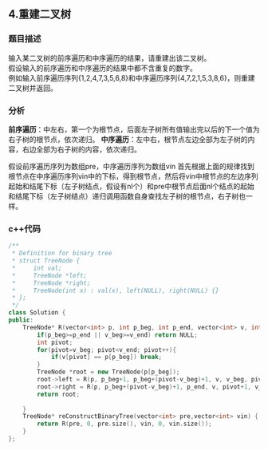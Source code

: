 ## 4.重建二叉树
### 题目描述  
输入某二叉树的前序遍历和中序遍历的结果，请重建出该二叉树。   
假设输入的前序遍历和中序遍历的结果中都不含重复的数字。   
例如输入前序遍历序列{1,2,4,7,3,5,6,8}和中序遍历序列{4,7,2,1,5,3,8,6}，则重建二叉树并返回。    


### 分析
**前序遍历**：中左右，第一个为根节点，后面左子树所有值输出完以后的下一个值为右子树的根节点，依次递归。
**中序遍历**：左中右，根节点左边全部为左子树的内容，右边全部为右子树的内容，依次递归。

假设前序遍历序列为数组pre，中序遍历序列为数组vin 
首先根据上面的规律找到根节点在中序遍历序列vin中的下标，得到根节点，然后将vin中根节点的左边序列起始和结尾下标（左子树结点，假设有nl个）和pre中根节点后面nl个结点的起始和结尾下标（左子树结点）递归调用函数自身查找左子树的根节点，右子树也一样。   


### c++代码
```c++
/**
 * Definition for binary tree
 * struct TreeNode {
 *     int val;
 *     TreeNode *left;
 *     TreeNode *right;
 *     TreeNode(int x) : val(x), left(NULL), right(NULL) {}
 * };
 */
class Solution {
public:
    TreeNode* R(vector<int> p, int p_beg, int p_end, vector<int> v, int v_beg, int v_end) {
        if(p_beg>=p_end || v_beg>=v_end) return NULL;
        int pivot;
        for(pivot=v_beg; pivot<v_end; pivot++){
            if(v[pivot] == p[p_beg]) break;
        }
        TreeNode *root = new TreeNode(p[p_beg]);
        root->left = R(p, p_beg+1, p_beg+(pivot-v_beg)+1, v, v_beg, pivot);
        root->right = R(p, p_beg+(pivot-v_beg)+1, p_end, v, pivot+1, v_end);
        return root;
            
    }
    TreeNode* reConstructBinaryTree(vector<int> pre,vector<int> vin) {
        return R(pre, 0, pre.size(), vin, 0, vin.size());
    }
};

```

